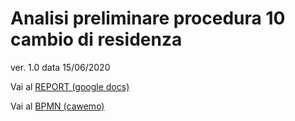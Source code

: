 # Analisi preliminare procedura 10 cambio di residenza

ver. 1.0
data 15/06/2020


Vai al [REPORT (google docs)](https://docs.google.com/document/d/1tttVJf5Hc8cBtSKzRM6kPrN9bzZGWPJUSYFMH5kbOOQ)


Vai al [BPMN (cawemo)](https://cawemo.com/diagrams/bef0a851-d2eb-4a66-9257-eaec1ce65fa6--pro10-reg-address-uc-citizen-residing-outside-italian-territory?v=1269,572,1>)
